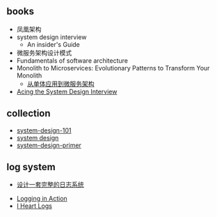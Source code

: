 

## books
+ 凤凰架构
+ system design interview 
    + An insider's Guide
+ 微服务架构设计模式
+ Fundamentals of software architecture
+ Monolith to Microservices: Evolutionary Patterns to Transform Your Monolith
    + [从单体应用到微服务架构](https://wangwei1237.github.io/monolith-to-microservices/)
+ [Acing the System Design Interview](https://learning.oreilly.com/library/view/acing-the-system/9781633439108/OEBPS/Text/08.html#heading_id_3)


## collection
+ [system-design-101](https://zhuanlan.zhihu.com/p/665637912)
+ [system design](https://www.geeksforgeeks.org/what-is-system-design-learn-system-design/?ref=outind)
+ [system-design-primer](https://github.com/donnemartin/system-design-primer/blob/master/README-zh-Hans.md)


## log system
+ [设计一套完整的日志系统](https://juejin.cn/post/7028229305050071071)
<!-- book -->
+ [Logging in Action](https://learning.oreilly.com/library/view/logging-in-action/9781617298356/OEBPS/Text/03.htm#heading_id_3)
+ [I Heart Logs](https://learning.oreilly.com/library/view/i-heart-logs/9781491909379/ch02.html#idp195296)